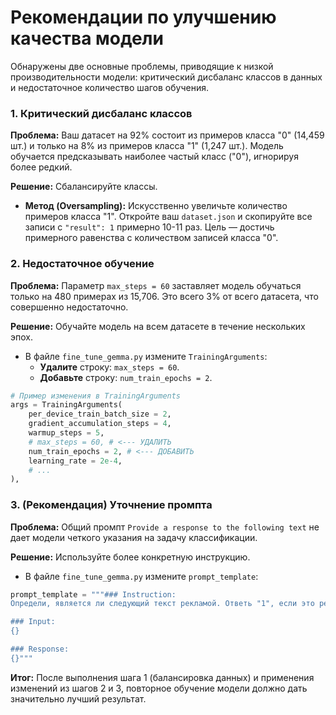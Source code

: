 # Рекомендации по улучшению качества модели

Обнаружены две основные проблемы, приводящие к низкой производительности модели: критический дисбаланс классов в данных и недостаточное количество шагов обучения.

### 1. Критический дисбаланс классов

**Проблема:** Ваш датасет на 92% состоит из примеров класса "0" (14,459 шт.) и только на 8% из примеров класса "1" (1,247 шт.). Модель обучается предсказывать наиболее частый класс ("0"), игнорируя более редкий.

**Решение:** Сбалансируйте классы.

*   **Метод (Oversampling):** Искусственно увеличьте количество примеров класса "1". Откройте ваш `dataset.json` и скопируйте все записи с `"result": 1` примерно 10-11 раз. Цель — достичь примерного равенства с количеством записей класса "0".

### 2. Недостаточное обучение

**Проблема:** Параметр `max_steps = 60` заставляет модель обучаться только на 480 примерах из 15,706. Это всего 3% от всего датасета, что совершенно недостаточно.

**Решение:** Обучайте модель на всем датасете в течение нескольких эпох.

*   В файле `fine_tune_gemma.py` измените `TrainingArguments`:
    *   **Удалите** строку: `max_steps = 60`.
    *   **Добавьте** строку: `num_train_epochs = 2`.

```python
# Пример изменения в TrainingArguments
args = TrainingArguments(
    per_device_train_batch_size = 2,
    gradient_accumulation_steps = 4,
    warmup_steps = 5,
    # max_steps = 60, # <--- УДАЛИТЬ
    num_train_epochs = 2, # <--- ДОБАВИТЬ
    learning_rate = 2e-4,
    # ...
),
```

### 3. (Рекомендация) Уточнение промпта

**Проблема:** Общий промпт `Provide a response to the following text` не дает модели четкого указания на задачу классификации.

**Решение:** Используйте более конкретную инструкцию.

*   В файле `fine_tune_gemma.py` измените `prompt_template`:

```python
prompt_template = """### Instruction:
Определи, является ли следующий текст рекламой. Ответь "1", если это реклама, и "0", если нет.

### Input:
{}

### Response:
{}"""
```

**Итог:** После выполнения шага 1 (балансировка данных) и применения изменений из шагов 2 и 3, повторное обучение модели должно дать значительно лучший результат.
